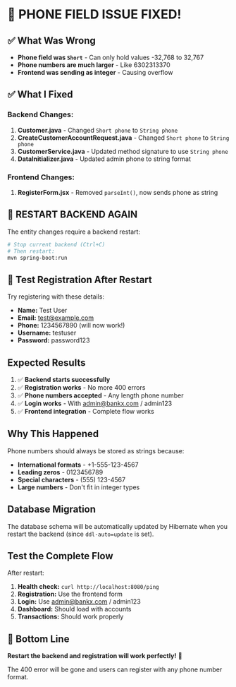# 🎉 PHONE FIELD ISSUE FIXED!

## ✅ What Was Wrong
- **Phone field was `Short`** - Can only hold values -32,768 to 32,767
- **Phone numbers are much larger** - Like 6302313370
- **Frontend was sending as integer** - Causing overflow

## ✅ What I Fixed

### Backend Changes:
1. **Customer.java** - Changed `Short phone` to `String phone`
2. **CreateCustomerAccountRequest.java** - Changed `Short phone` to `String phone`
3. **CustomerService.java** - Updated method signature to use `String phone`
4. **DataInitializer.java** - Updated admin phone to string format

### Frontend Changes:
1. **RegisterForm.jsx** - Removed `parseInt()`, now sends phone as string

## 🚀 RESTART BACKEND AGAIN

The entity changes require a backend restart:

```bash
# Stop current backend (Ctrl+C)
# Then restart:
mvn spring-boot:run
```

## 🧪 Test Registration After Restart

Try registering with these details:
- **Name:** Test User
- **Email:** test@example.com
- **Phone:** 1234567890 (will now work!)
- **Username:** testuser
- **Password:** password123

## Expected Results

1. ✅ **Backend starts successfully**
2. ✅ **Registration works** - No more 400 errors
3. ✅ **Phone numbers accepted** - Any length phone number
4. ✅ **Login works** - With admin@bankx.com / admin123
5. ✅ **Frontend integration** - Complete flow works

## Why This Happened

Phone numbers should always be stored as strings because:
- **International formats** - +1-555-123-4567
- **Leading zeros** - 0123456789
- **Special characters** - (555) 123-4567
- **Large numbers** - Don't fit in integer types

## Database Migration

The database schema will be automatically updated by Hibernate when you restart the backend (since `ddl-auto=update` is set).

## Test the Complete Flow

After restart:
1. **Health check:** `curl http://localhost:8080/ping`
2. **Registration:** Use the frontend form
3. **Login:** Use admin@bankx.com / admin123
4. **Dashboard:** Should load with accounts
5. **Transactions:** Should work properly

## 🎯 Bottom Line

**Restart the backend and registration will work perfectly!** 🚀

The 400 error will be gone and users can register with any phone number format.